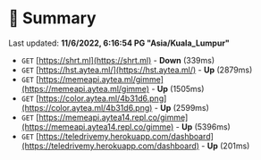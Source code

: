# 📖 Summary
Last updated: **11/6/2022, 6:16:54 PG "Asia/Kuala_Lumpur"**

- `GET` [https://shrt.ml](https://shrt.ml) - **Down** (339ms)
- `GET` [https://hst.aytea.ml/](https://hst.aytea.ml/) - **Up** (2879ms)
- `GET` [https://memeapi.aytea.ml/gimme](https://memeapi.aytea.ml/gimme) - **Up** (1505ms)
- `GET` [https://color.aytea.ml/4b31d6.png](https://color.aytea.ml/4b31d6.png) - **Up** (2599ms)
- `GET` [https://memeapi.aytea14.repl.co/gimme](https://memeapi.aytea14.repl.co/gimme) - **Up** (5396ms)
- `GET` [https://teledrivemy.herokuapp.com/dashboard](https://teledrivemy.herokuapp.com/dashboard) - **Up** (201ms)
